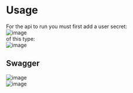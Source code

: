 # Usage

For the api to run you must first add a user secret:  
![image](https://user-images.githubusercontent.com/36549775/130245737-308179ae-df10-437f-bdee-1ad891144d8e.png)  
of this type:  
![image](https://user-images.githubusercontent.com/36549775/130245898-99e2784b-e8b9-4eec-b300-d163f72e7e94.png)

## Swagger

![image](https://user-images.githubusercontent.com/36549775/130245573-50313cdf-5e8b-4437-aaef-3694de24ec9e.png)  
![image](https://user-images.githubusercontent.com/36549775/130245603-eb543cee-845d-49b4-b42e-3fb8689da632.png)

